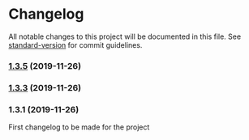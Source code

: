 # Changelog

All notable changes to this project will be documented in this file. See [standard-version](https://github.com/conventional-changelog/standard-version) for commit guidelines.

### [1.3.5](https://github.com/apollowebdesigns/d3gauge/compare/v1.3.3...v1.3.5) (2019-11-26)

### [1.3.3](https://github.com/apollowebdesigns/d3gauge/compare/v1.3.1...v1.3.3) (2019-11-26)

### 1.3.1 (2019-11-26)

First changelog to be made for the project
